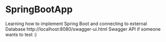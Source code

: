 # SpringBootApp
Learning how to implement Spring Boot and connecting to external Database
http://localhost:8080/swagger-ui.html Swagger API if someone wants to test :)

